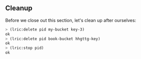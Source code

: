 ## Cleanup

Before we close out this section, let's clean up after ourselves:

```lisp
> (lric:delete pid my-bucket key-3)
ok
> (lric:delete pid book-bucket hhgttg-key)
ok
> (lric:stop pid)
ok
```
